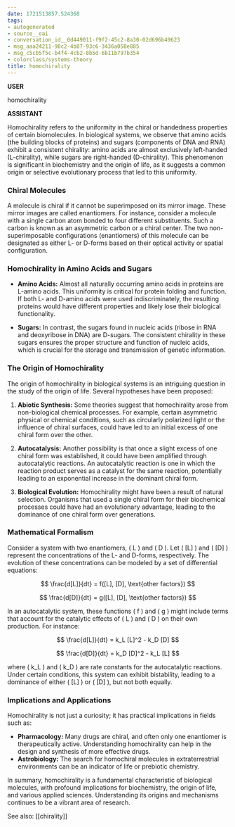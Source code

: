 ```yaml
---
date: 1721513857.524368
tags:
- autogenerated
- source__oai
- conversation_id__0d449011-f9f2-45c2-8a30-02d696b49623
- msg_aaa24211-90c2-4b07-93c6-3436a058e885
- msg_c5cb5f5c-b4f4-4cb2-8b5d-6b11b797b354
- colorclass/systems-theory
title: homochirality
---
```


**USER**

homochirality


**ASSISTANT**

Homochirality refers to the uniformity in the chiral or handedness properties of certain biomolecules. In biological systems, we observe that amino acids (the building blocks of proteins) and sugars (components of DNA and RNA) exhibit a consistent chirality: amino acids are almost exclusively left-handed (L-chirality), while sugars are right-handed (D-chirality). This phenomenon is significant in biochemistry and the origin of life, as it suggests a common origin or selective evolutionary process that led to this uniformity.

### Chiral Molecules

A molecule is chiral if it cannot be superimposed on its mirror image. These mirror images are called enantiomers. For instance, consider a molecule with a single carbon atom bonded to four different substituents. Such a carbon is known as an asymmetric carbon or a chiral center. The two non-superimposable configurations (enantiomers) of this molecule can be designated as either L- or D-forms based on their optical activity or spatial configuration.

### Homochirality in Amino Acids and Sugars

- **Amino Acids:** Almost all naturally occurring amino acids in proteins are L-amino acids. This uniformity is critical for protein folding and function. If both L- and D-amino acids were used indiscriminately, the resulting proteins would have different properties and likely lose their biological functionality.
  
- **Sugars:** In contrast, the sugars found in nucleic acids (ribose in RNA and deoxyribose in DNA) are D-sugars. The consistent chirality in these sugars ensures the proper structure and function of nucleic acids, which is crucial for the storage and transmission of genetic information.

### The Origin of Homochirality

The origin of homochirality in biological systems is an intriguing question in the study of the origin of life. Several hypotheses have been proposed:

1. **Abiotic Synthesis:** Some theories suggest that homochirality arose from non-biological chemical processes. For example, certain asymmetric physical or chemical conditions, such as circularly polarized light or the influence of chiral surfaces, could have led to an initial excess of one chiral form over the other.

2. **Autocatalysis:** Another possibility is that once a slight excess of one chiral form was established, it could have been amplified through autocatalytic reactions. An autocatalytic reaction is one in which the reaction product serves as a catalyst for the same reaction, potentially leading to an exponential increase in the dominant chiral form.

3. **Biological Evolution:** Homochirality might have been a result of natural selection. Organisms that used a single chiral form for their biochemical processes could have had an evolutionary advantage, leading to the dominance of one chiral form over generations.

### Mathematical Formalism

Consider a system with two enantiomers, \( L \) and \( D \). Let \( [L] \) and \( [D] \) represent the concentrations of the L- and D-forms, respectively. The evolution of these concentrations can be modeled by a set of differential equations:

$$
\frac{d[L]}{dt} = f([L], [D], \text{other factors})
$$

$$
\frac{d[D]}{dt} = g([L], [D], \text{other factors})
$$

In an autocatalytic system, these functions \( f \) and \( g \) might include terms that account for the catalytic effects of \( L \) and \( D \) on their own production. For instance:

$$
\frac{d[L]}{dt} = k_L [L]^2 - k_D [D]
$$

$$
\frac{d[D]}{dt} = k_D [D]^2 - k_L [L]
$$

where \( k_L \) and \( k_D \) are rate constants for the autocatalytic reactions. Under certain conditions, this system can exhibit bistability, leading to a dominance of either \( [L] \) or \( [D] \), but not both equally.

### Implications and Applications

Homochirality is not just a curiosity; it has practical implications in fields such as:

- **Pharmacology:** Many drugs are chiral, and often only one enantiomer is therapeutically active. Understanding homochirality can help in the design and synthesis of more effective drugs.
- **Astrobiology:** The search for homochiral molecules in extraterrestrial environments can be an indicator of life or prebiotic chemistry.

In summary, homochirality is a fundamental characteristic of biological molecules, with profound implications for biochemistry, the origin of life, and various applied sciences. Understanding its origins and mechanisms continues to be a vibrant area of research.

See also: [[chirality]]